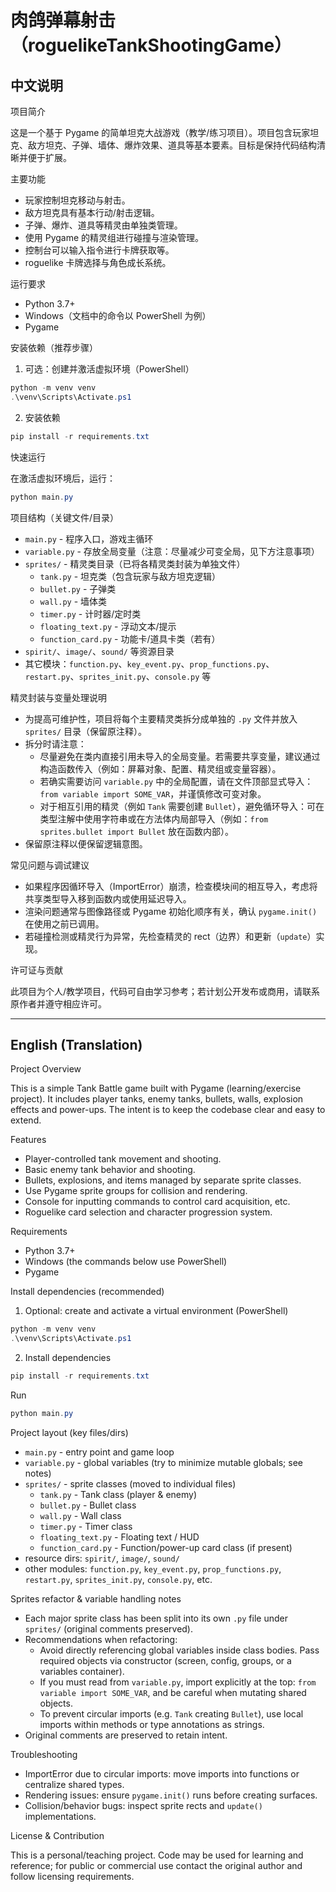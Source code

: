 # 肉鸽弹幕射击（roguelikeTankShootingGame）

## 中文说明

项目简介

这是一个基于 Pygame 的简单坦克大战游戏（教学/练习项目）。项目包含玩家坦克、敌方坦克、子弹、墙体、爆炸效果、道具等基本要素。目标是保持代码结构清晰并便于扩展。

主要功能

- 玩家控制坦克移动与射击。
- 敌方坦克具有基本行动/射击逻辑。
- 子弹、爆炸、道具等精灵由单独类管理。
- 使用 Pygame 的精灵组进行碰撞与渲染管理。
- 控制台可以输入指令进行卡牌获取等。
- roguelike 卡牌选择与角色成长系统。

运行要求

- Python 3.7+
- Windows（文档中的命令以 PowerShell 为例）
- Pygame

安装依赖（推荐步骤）

1. 可选：创建并激活虚拟环境（PowerShell）

```powershell
python -m venv venv
.\venv\Scripts\Activate.ps1
```

2. 安装依赖

```powershell
pip install -r requirements.txt
```

快速运行

在激活虚拟环境后，运行：

```powershell
python main.py
```

项目结构（关键文件/目录）

- `main.py` - 程序入口，游戏主循环
- `variable.py` - 存放全局变量（注意：尽量减少可变全局，见下方注意事项）
- `sprites/` - 精灵类目录（已将各精灵类封装为单独文件）
  - `tank.py` - 坦克类（包含玩家与敌方坦克逻辑）
  - `bullet.py` - 子弹类
  - `wall.py` - 墙体类
  - `timer.py` - 计时器/定时类
  - `floating_text.py` - 浮动文本/提示
  - `function_card.py` - 功能卡/道具卡类（若有）
- `spirit/`、`image/`、`sound/` 等资源目录
- 其它模块：`function.py`、`key_event.py`、`prop_functions.py`、`restart.py`、`sprites_init.py`、`console.py` 等

精灵封装与变量处理说明

- 为提高可维护性，项目将每个主要精灵类拆分成单独的 `.py` 文件并放入 `sprites/` 目录（保留原注释）。
- 拆分时请注意：
  - 尽量避免在类内直接引用未导入的全局变量。若需要共享变量，建议通过构造函数传入（例如：屏幕对象、配置、精灵组或变量容器）。
  - 若确实需要访问 `variable.py` 中的全局配置，请在文件顶部显式导入：`from variable import SOME_VAR`，并谨慎修改可变对象。
  - 对于相互引用的精灵（例如 `Tank` 需要创建 `Bullet`），避免循环导入：可在类型注解中使用字符串或在方法体内局部导入（例如：`from sprites.bullet import Bullet` 放在函数内部）。
- 保留原注释以便保留逻辑意图。

常见问题与调试建议

- 如果程序因循环导入（ImportError）崩溃，检查模块间的相互导入，考虑将共享类型导入移到函数内或使用延迟导入。
- 渲染问题通常与图像路径或 Pygame 初始化顺序有关，确认 `pygame.init()` 在使用之前已调用。
- 若碰撞检测或精灵行为异常，先检查精灵的 rect（边界）和更新（`update`）实现。

许可证与贡献

此项目为个人/教学项目，代码可自由学习参考；若计划公开发布或商用，请联系原作者并遵守相应许可。


---

## English (Translation)

Project Overview

This is a simple Tank Battle game built with Pygame (learning/exercise project). It includes player tanks, enemy tanks, bullets, walls, explosion effects and power-ups. The intent is to keep the codebase clear and easy to extend.

Features

- Player-controlled tank movement and shooting.
- Basic enemy tank behavior and shooting.
- Bullets, explosions, and items managed by separate sprite classes.
- Use Pygame sprite groups for collision and rendering.
- Console for inputting commands to control card acquisition, etc.
- Roguelike card selection and character progression system.

Requirements

- Python 3.7+
- Windows (the commands below use PowerShell)
- Pygame

Install dependencies (recommended)

1. Optional: create and activate a virtual environment (PowerShell)

```powershell
python -m venv venv
.\venv\Scripts\Activate.ps1
```

2. Install dependencies

```powershell
pip install -r requirements.txt
```

Run

```powershell
python main.py
```

Project layout (key files/dirs)

- `main.py` - entry point and game loop
- `variable.py` - global variables (try to minimize mutable globals; see notes)
- `sprites/` - sprite classes (moved to individual files)
  - `tank.py` - Tank class (player & enemy)
  - `bullet.py` - Bullet class
  - `wall.py` - Wall class
  - `timer.py` - Timer class
  - `floating_text.py` - Floating text / HUD
  - `function_card.py` - Function/power-up card class (if present)
- resource dirs: `spirit/`, `image/`, `sound/`
- other modules: `function.py`, `key_event.py`, `prop_functions.py`, `restart.py`, `sprites_init.py`, `console.py`, etc.

Sprites refactor & variable handling notes

- Each major sprite class has been split into its own `.py` file under `sprites/` (original comments preserved).
- Recommendations when refactoring:
  - Avoid directly referencing global variables inside class bodies. Pass required objects via constructor (screen, config, groups, or a variables container).
  - If you must read from `variable.py`, import explicitly at the top: `from variable import SOME_VAR`, and be careful when mutating shared objects.
  - To prevent circular imports (e.g. `Tank` creating `Bullet`), use local imports within methods or type annotations as strings.
- Original comments are preserved to retain intent.

Troubleshooting

- ImportError due to circular imports: move imports into functions or centralize shared types.
- Rendering issues: ensure `pygame.init()` runs before creating surfaces.
- Collision/behavior bugs: inspect sprite rects and `update()` implementations.

License & Contribution

This is a personal/teaching project. Code may be used for learning and reference; for public or commercial use contact the original author and follow licensing requirements.
